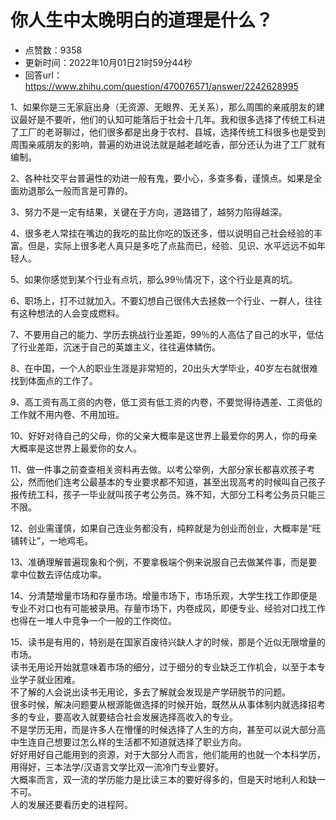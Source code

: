 # 你人生中太晚明白的道理是什么？
- 点赞数：9358
- 更新时间：2022年10月01日21时59分44秒
- 回答url：https://www.zhihu.com/question/470076571/answer/2242628995
<body>
 <p data-pid="HwW3-sQH">1、如果你是三无家庭出身（无资源、无眼界、无关系），那么周围的亲戚朋友的建议最好是不要听，他们的认知可能落后于社会十几年。我和很多选择了传统工科进了工厂的老哥聊过，他们很多都是出身于农村、县城，选择传统工科很多也是受到周围亲戚朋友的影响，普遍的劝进说法就是越老越吃香，部分还认为进了工厂就有编制。</p>
 <p data-pid="Xjgg3L2m">2、各种社交平台普遍性的劝进一般有鬼，要小心，多查多看，谨慎点。如果是全面劝退那么一般而言是可靠的。</p>
 <p data-pid="7soaHJYR">3、努力不是一定有结果，关键在于方向，道路错了，越努力陷得越深。</p>
 <p data-pid="HEP89ALx">4、很多老人常挂在嘴边的我吃的盐比你吃的饭还多，借以说明自己社会经验的丰富。但是，实际上很多老人真只是多吃了点盐而已，经验、见识、水平远远不如年轻人。</p>
 <p data-pid="f_Fpp2CM">5、如果你感觉到某个行业有点坑，那么99％情况下，这个行业是真的坑。</p>
 <p data-pid="B3j-ZakV">6、职场上，打不过就加入。不要幻想自己很伟大去拯救一个行业、一群人，往往有这种想法的人会变成燃料。</p>
 <p data-pid="51uBz6LP">7、不要用自己的能力、学历去挑战行业差距，99％的人高估了自己的水平，低估了行业差距，沉迷于自己的英雄主义，往往遍体鳞伤。</p>
 <p data-pid="wFztJ_MR">8、在中国，一个人的职业生涯是非常短的，20出头大学毕业，40岁左右就很难找到体面点的工作了。</p>
 <p data-pid="4zDsI_pl">9、高工资有高工资的内卷，低工资有低工资的内卷，不要觉得待遇差、工资低的工作就不用内卷、不用加班。</p>
 <p data-pid="NqH_kbj9">10、好好对待自己的父母，你的父亲大概率是这世界上最爱你的男人，你的母亲大概率是这世界上最爱你的女人。</p>
 <p data-pid="35xw1zFd">11、做一件事之前查查相关资料再去做。以考公举例，大部分家长都喜欢孩子考公，然而他们连考公最基本的专业要求都不知道，甚至出现高考的时候叫自己孩子报传统工科，孩子一毕业就叫孩子考公务员。殊不知，大部分工科考公务员只能三不限。</p>
 <p data-pid="_qUW-IAv">12、创业需谨慎，如果自己连业务都没有，纯粹就是为创业而创业，大概率是“旺铺转让”，一地鸡毛。</p>
 <p data-pid="q2FjLXWZ">13、准确理解普遍现象和个例，不要拿极端个例来说服自己去做某件事，而是要拿中位数去评估成功率。</p>
 <p data-pid="PsFaYq_3">14、分清楚增量市场和存量市场。增量市场下，市场乐观，大学生找工作即便是专业不对口也有可能被录用。存量市场下，内卷成风，即便专业、经验对口找工作也得在一堆人中竞争一个一般的工作岗位。</p>
 <p data-pid="ZHRrJZJr">15、读书是有用的，特别是在国家百废待兴缺人才的时候，那是个近似无限增量的市场。<br>
  读书无用论开始就意味着市场的细分，过于细分的专业缺乏工作机会，以至于本专业学子就业困难。<br>
  不了解的人会说出读书无用论，多去了解就会发现是产学研脱节的问题。<br>
  很多时候，解决问题要从根源能做选择的时候开始，既然从从事体制内就选择招考多的专业，要高收入就要结合社会发展选择高收入的专业。<br>
  不是学历无用，而是许多人在懵懂的时候选择了人生的方向，甚至可以说大部分高中生连自己想要过怎么样的生活都不知道就选择了职业方向。<br>
  好好用好自己能用到的资源，对于大部分人而言，他们能用的也就一个本科学历，用得好，三本法学/汉语言文学比双一流冷门专业要好。<br>
  大概率而言，双一流的学历能力是比读三本的要好得多的，但是天时地利人和缺一不可。<br>
  人的发展还要看历史的进程阿。</p>
</body>